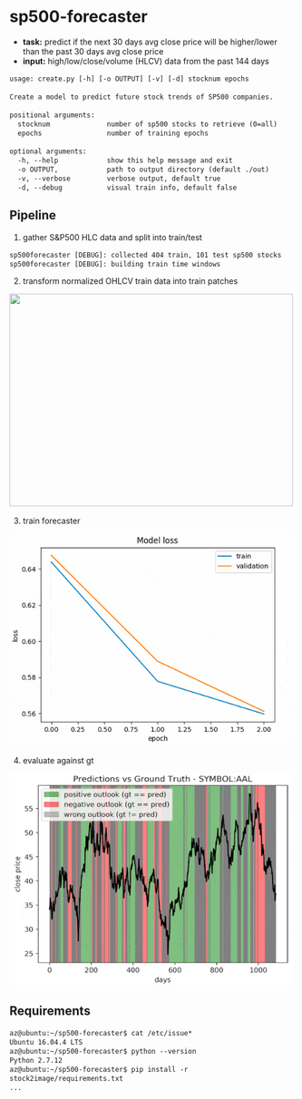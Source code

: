 # sp500-forecaster
* __task:__ predict if the next 30 days avg close price will be higher/lower than the past 30 days avg close price
* __input:__ high/low/close/volume (HLCV) data from the past 144 days

```console
usage: create.py [-h] [-o OUTPUT] [-v] [-d] stocknum epochs

Create a model to predict future stock trends of SP500 companies.

positional arguments:
  stocknum              number of sp500 stocks to retrieve (0=all)
  epochs                number of training epochs

optional arguments:
  -h, --help            show this help message and exit
  -o OUTPUT,            path to output directory (default ./out)
  -v, --verbose         verbose output, default true
  -d, --debug           visual train info, default false
```

## Pipeline
1. gather S&P500 HLC data and split into train/test
```console
sp500forecaster [DEBUG]: collected 404 train, 101 test sp500 stocks
sp500forecaster [DEBUG]: building train time windows
```

2. transform normalized OHLCV train data into train patches
<img src="./res/create.gif" width="500" height="375" />

3. train forecaster
<img src="./res/train.gif" width="500" height="375" />

4. evaluate against gt
<img src="./res/evaluate.gif" width="500" height="375" />

## Requirements
```console
az@ubuntu:~/sp500-forecaster$ cat /etc/issue*
Ubuntu 16.04.4 LTS
az@ubuntu:~/sp500-forecaster$ python --version
Python 2.7.12
az@ubuntu:~/sp500-forecaster$ pip install -r stock2image/requirements.txt
...
```
